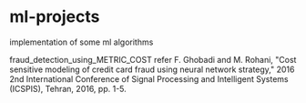 # ml-projects
implementation of some ml algorithms 

fraud_detection_using_METRIC_COST refer F. Ghobadi and M. Rohani, "Cost sensitive modeling of credit card fraud using neural network strategy," 2016 2nd International Conference of Signal Processing and Intelligent Systems (ICSPIS), Tehran, 2016, pp. 1-5.

